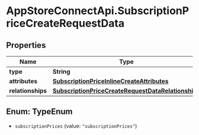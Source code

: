 # AppStoreConnectApi.SubscriptionPriceCreateRequestData

## Properties

Name | Type | Description | Notes
------------ | ------------- | ------------- | -------------
**type** | **String** |  | 
**attributes** | [**SubscriptionPriceInlineCreateAttributes**](SubscriptionPriceInlineCreateAttributes.md) |  | [optional] 
**relationships** | [**SubscriptionPriceCreateRequestDataRelationships**](SubscriptionPriceCreateRequestDataRelationships.md) |  | 



## Enum: TypeEnum


* `subscriptionPrices` (value: `"subscriptionPrices"`)




